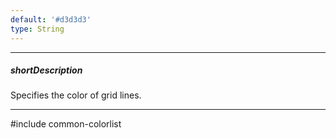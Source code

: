 ```yaml
---
default: '#d3d3d3'
type: String
---
```

---
##### shortDescription
Specifies the color of grid lines.

---
#include common-colorlist